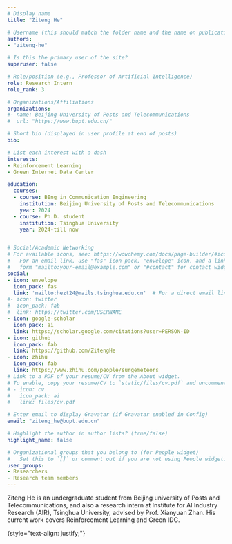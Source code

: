 ```yaml
---
# Display name
title: "Ziteng He"

# Username (this should match the folder name and the name on publications)
authors:
- "ziteng-he"

# Is this the primary user of the site?
superuser: false

# Role/position (e.g., Professor of Artificial Intelligence)
role: Research Intern
role_rank: 3

# Organizations/Affiliations
organizations:
#- name: Beijing University of Posts and Telecommunications
#  url: "https://www.bupt.edu.cn/"

# Short bio (displayed in user profile at end of posts)
bio: 

# List each interest with a dash
interests:
- Reinforcement Learning
- Green Internet Data Center

education:
  courses:
  - course: BEng in Communication Engineering
    institution: Beijing University of Posts and Telecommunications
    year: 2024
  - course: Ph.D. student
    institution: Tsinghua University
    year: 2024-till now


# Social/Academic Networking
# For available icons, see: https://wowchemy.com/docs/page-builder/#icons
#   For an email link, use "fas" icon pack, "envelope" icon, and a link in the
#   form "mailto:your-email@example.com" or "#contact" for contact widget.
social:
- icon: envelope
  icon_pack: fas
  link: 'mailto:hezt24@mails.tsinghua.edu.cn'  # For a direct email link, use "mailto:test@example.org".
#- icon: twitter
#  icon_pack: fab
#  link: https://twitter.com/USERNAME
- icon: google-scholar
  icon_pack: ai
  link: https://scholar.google.com/citations?user=PERSON-ID
- icon: github
  icon_pack: fab
  link: https://github.com/ZitengHe
- icon: zhihu
  icon_pack: fab
  link: https://www.zhihu.com/people/surgemeteors
# Link to a PDF of your resume/CV from the About widget.
# To enable, copy your resume/CV to `static/files/cv.pdf` and uncomment the lines below.
# - icon: cv
#   icon_pack: ai
#   link: files/cv.pdf

# Enter email to display Gravatar (if Gravatar enabled in Config)
email: "ziteng_he@bupt.edu.cn"

# Highlight the author in author lists? (true/false)
highlight_name: false

# Organizational groups that you belong to (for People widget)
#   Set this to `[]` or comment out if you are not using People widget.
user_groups:
- Researchers
- Research team members
---
```


Ziteng He is an undergraduate student from Beijing university of Posts and Telecommunications, and also a research intern at Institute for AI Industry Research (AIR), Tsinghua University, advised by Prof. Xianyuan Zhan. His current work covers Reinforcement Learning and Green IDC.

{style="text-align: justify;"}
